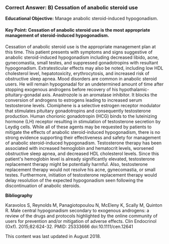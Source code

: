 
### Correct Answer: B) Cessation of anabolic steroid use 

**Educational Objective:** Manage anabolic steroid-induced hypogonadism.

#### **Key Point:** Cessation of anabolic steroid use is the most appropriate management of steroid-induced hypogonadism.

Cessation of anabolic steroid use is the appropriate management plan at this time. This patient presents with symptoms and signs suggestive of anabolic steroid-induced hypogonadism including decreased libido, acne, gynecomastia, small testes, and suppressed gonadotropins with resultant hypogonadism. Extratesticular effects may also be noted, including low HDL cholesterol level, hepatotoxicity, erythrocytosis, and increased risk of obstructive sleep apnea. Mood disorders are common in anabolic steroid users. He will remain hypogonadal for an undetermined amount of time after stopping exogenous androgens before recovery of his hypothalamic-pituitary-gonadal axis.
Anastrozole is an aromatase inhibitor. It blocks the conversion of androgens to estrogens leading to increased serum testosterone levels. Clomiphene is a selective estrogen receptor modulator that stimulates pituitary gonadotropins and consequently testosterone production. Human chorionic gonadotropin (HCG) binds to the luteinizing hormone (LH) receptor resulting in stimulation of testosterone secretion by Leydig cells. While all of these agents may be requested by patients to mitigate the effects of anabolic steroid-induced hypogonadism, there is no strong evidence supporting their effectiveness and safety for management of anabolic steroid-induced hypogonadism.
Testosterone therapy has been associated with increased hemoglobin and hematocrit levels, worsened obstructive sleep apnea, and decreased HDL cholesterol levels. Since this patient's hemoglobin level is already significantly elevated, testosterone replacement therapy might be potentially harmful. Also, testosterone replacement therapy would not resolve his acne, gynecomastia, or small testes. Furthermore, initiation of testosterone replacement therapy would delay resolution of the expected hypogonadism seen following the discontinuation of anabolic steroids.

**Bibliography**

Karavolos S, Reynolds M, Panagiotopoulou N, McEleny K, Scally M, Quinton R. Male central hypogonadism secondary to exogenous androgens: a review of the drugs and protocols highlighted by the online community of users for prevention and/or mitigation of adverse effects. Clin Endocrinol (Oxf). 2015;82:624-32. PMID: 25333666 doi:10.1111/cen.12641

This content was last updated in August 2018.